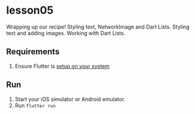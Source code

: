 # lesson05

Wrapping up our recipe! Styling text, NetworkImage and Dart Lists.
Styling text and adding images. Working with Dart Lists.

## Requirements

1. Ensure Flutter is [setup on your system](https://flutter.io/get-started/)

## Run

1. Start your iOS simulator or Android emulator.
2. Run `flutter run`
